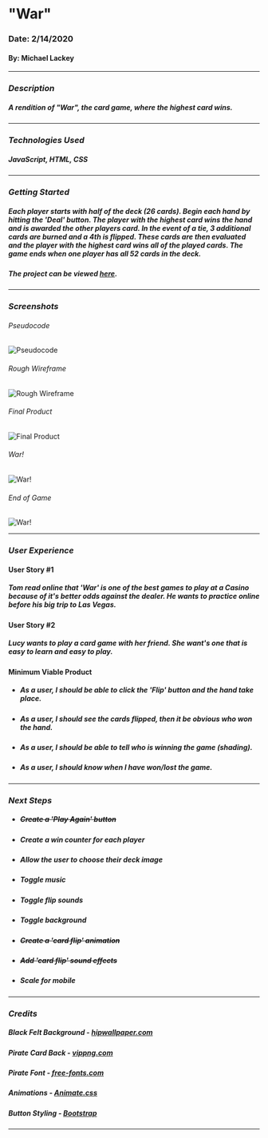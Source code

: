 # **"War"**

### Date: 2/14/2020

#### By: Michael Lackey
***

### ***Description***

##### A rendition of "War", the card game, where the highest card wins.
***

### ***Technologies Used***

##### JavaScript, HTML, CSS
***

### ***Getting Started***

##### Each player starts with half of the deck (26 cards). Begin each hand by hitting the 'Deal' button.  The player with the highest card wins the hand and is awarded the other players card.  In the event of a tie, 3 additional cards are burned and a 4th is flipped.  These cards are then evaluated and the player with the highest card wins *all* of the played cards.  The game ends when one player has all 52 cards in the deck.
##### The project can be viewed [here](https://mlackey9601.github.io/War/).
***

### ***Screenshots***

###### Pseudocode
![Pseudocode](images/screenshots/pseudocode.jpg)
###### Rough Wireframe
![Rough Wireframe](images/screenshots/wireframe.jpg)
###### Final Product
![Final Product](images/screenshots/game.png)
###### War!
![War!](images/screenshots/war.png)
###### End of Game
![War!](images/screenshots/endgame.png)
***

### ***User Experience***

#### User Story #1
##### Tom read online that 'War' is one of the best games to play at a Casino because of it's better odds against the dealer.  He wants to practice online before his big trip to Las Vegas.
#### User Story #2
##### Lucy wants to play a card game with her friend.  She want's one that is easy to learn and easy to play.
#### Minimum Viable Product
* ##### As a user, I should be able to click the 'Flip' button and the hand take place.
* ##### As a user, I should see the cards flipped, then it be obvious who won the hand.
* ##### As a user, I should be able to tell who is winning the game (shading).
* ##### As a user, I should know when I have won/lost the game.
***

### ***Next Steps***

* ##### ~~Create a 'Play Again' button~~
* ##### Create a win counter for each player
* ##### Allow the user to choose their deck image
* ##### Toggle music
* ##### Toggle flip sounds
* ##### Toggle background
* ##### ~~Create a 'card flip' animation~~
* ##### ~~Add 'card flip' sound effects~~
* ##### Scale for mobile
***

### ***Credits***
  
##### Black Felt Background - [hipwallpaper.com](https://hipwallpaper.com/)

<!-- ##### Elf Card Back - [Dustin Panzino, Inkwell Illustrations](https://inkwellillustrations.com) -->

##### Pirate Card Back - [vippng.com](http://vippng.com)

##### Pirate Font - [free-fonts.com](https://www.free-fonts.com/)

##### Animations - [Animate.css](https://daneden.github.io/animate.css/)

##### Button Styling - [Bootstrap](https://getbootstrap.com/)
***